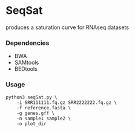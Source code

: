 # SeqSat
produces a saturation curve for RNAseq datasets

### Dependencies
* BWA
* SAMtools
* BEDtools

### Usage
```
python3 seqSat.py \
    -i SRR111111.fq.gz SRR2222222.fq.gz \
    -f reference.fasta \
    -g genes.gff \
    -n sample1 sample2 \
    -o plot_dir
```
